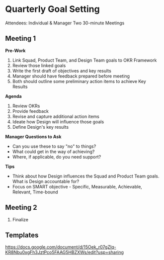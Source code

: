 # Quarterly Goal Setting

Attendees: Individual & Manager
Two 30-minute Meetings


## Meeting 1

**Pre-Work**
1. Link Squad, Product Team, and Design Team goals to OKR Framework
2. Review those linked goals
3. Write the first draft of objectives and key results
4. Manager should have feedback prepared before meeting
5. Both should outline some preliminary action items to achieve Key Results

**Agenda**
1. Review OKRs
2. Provide feedback
3. Revise and capture additional action items
4. Ideate how Design will influence those goals
5. Define Design's key results

**Manager Questions to Ask**
- Can you use these to say "no" to things?
- What could get in the way of achieving?
- Where, if applicable, do you need support?

**Tips**
- Think about how Design influences the Squad and Product Team goals. What is Design accountable for?
- Focus on SMART objective - Specific, Measurable, Achievable, Relevant, Time-bound

## Meeting 2
1. Finalize 




## Templates
https://docs.google.com/document/d/15Oek_r07gZIq-KR8Nbu0xgFh3JztPco5FAAG5HBZXWs/edit?usp=sharing